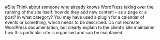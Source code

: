#Site
Think about someone who already knows WordPress taking over the running of the site
itself: how do they add new content – as a page or a post? In what category? You may have used a
plugin for a calendar of events or something, which needs to be described. Do not recreate
WordPress documentation, but clearly explain to the client’s site maintainer how this particular site
is organised and can be maintained.
